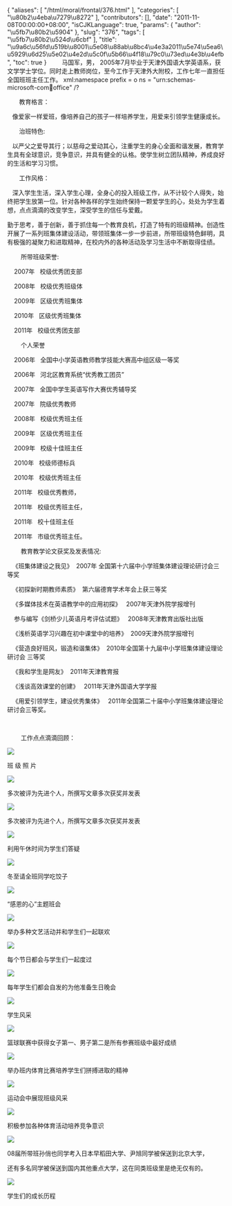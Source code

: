 {
    "aliases": [
        "/html/moral/frontal/376.html"
    ],
    "categories": [
        "\u80b2\u4eba\u7279\u8272"
    ],
    "contributors": [],
    "date": "2011-11-08T00:00:00+08:00",
    "isCJKLanguage": true,
    "params": {
        "author": "\u5fb7\u80b2\u5904"
    },
    "slug": "376",
    "tags": [
        "\u5fb7\u80b2\u524d\u6cbf"
    ],
    "title": "\u9a6c\u56fd\u519b\u8001\u5e08\u88ab\u8bc4\u4e3a2011\u5e74\u5ea6\u5929\u6d25\u5e02\u4e2d\u5c0f\u5b66\u4f18\u79c0\u73ed\u4e3b\u4efb",
    "toc": true
}
        马国军，男， 2005年7月毕业于天津外国语大学英语系，获文学学士学位。同时走上教师岗位，至今工作于天津外大附校，工作七年一直担任全国班班主任工作。 xml:namespace prefix = o ns = "urn:schemas-microsoft-com:office:office" /?

       教育格言：

   像爱家一样爱班，像培养自己的孩子一样培养学生，用爱来引领学生健康成长。

       治班特色:

   以严父之爱导其行；以慈母之爱动其心，注重学生的身心全面和谐发展，教育学生具有全球意识，竞争意识，并具有健全的认格。使学生树立团队精神，养成良好的生活和学习习惯。

       工作风格：

   深入学生生活，深入学生心理，全身心的投入班级工作，从不计较个人得失，始终把学生放第一位。针对各种各样的学生始终保持一颗爱学生的心，处处为学生着想，点点滴滴的改变学生，深受学生的信任与爱戴。

勤于思考，善于创新，善于抓住每一个教育良机，打造了特有的班级精神。创造性开展了一系列班集体建设活动，带领班集体一步一步前进，所带班级特色鲜明，具有极强的凝聚力和进取精神，在校内外的各种活动及学习生活中不断取得佳绩。

        所带班级荣誉:

    2007年   校级优秀团支部

    2008年   校级优秀班级体

    2009年   区级优秀班集体

    2010年   区级优秀班集体

    2011年   校级优秀团支部

        个人荣誉

    2006年   全国中小学英语教师教学技能大赛高中组区级一等奖

    2006年   河北区教育系统“优秀教工团员”

    2007年   全国中学生英语写作大赛优秀辅导奖

    2007年   院级优秀教师                           

    2008年   校级优秀班主任

    2009年   区级优秀班主任

    2009年   校级十佳班主任

    2010年   校级师德标兵

    2010年   校级优秀班主任

    2011年   校级优秀教师，

    2011年   校级优秀班主任，

    2011年   校十佳班主任

    2011年   市级优秀班主任。

        教育教学论文获奖及发表情况:

   《班集体建设之我见》  2007年 全国第十六届中小学班集体建设理论研讨会三等奖

   《初探新时期教师素质》  第六届德育学术年会上获三等奖

   《多媒体技术在英语教学中的应用初探》   2007年天津外院学报增刊

    参与编写《剑桥少儿英语月考评估试题》   2008年天津教育出版社出版

   《浅析英语学习兴趣在初中课堂中的培养》  2009天津外院学报增刊

   《营造良好班风，锻造和谐集体》  2010年全国第十九届中小学班集体建设理论研讨会 三等奖

   《我和学生是网友》  2011年天津教育报  

   《浅谈高效课堂的创建》   2011年天津外国语大学学报

   《用爱引领学生，建设优秀集体》   2011年全国第二十届中小学班集体建设理论研讨会三等奖。

 

        工作点点滴滴回顾：

![](https://cdn.tfls.online/mirror/full/62ccb7328695f6eff44b85b8bf3eb3f9ee9cd020.jpg)

班 级 照 片

![](https://cdn.tfls.online/mirror/full/47836600af153575818fbf39a6d6c49bc24889d7.jpg)

多次被评为先进个人，所撰写文章多次获奖并发表

![](https://cdn.tfls.online/mirror/full/2aa6e6b45a43076172e33ab52035b24de173fd4b.jpg)

多次被评为先进个人，所撰写文章多次获奖并发表

![](https://cdn.tfls.online/mirror/full/204615f889cb0b5c411a30fa0d99ade47da981c4.jpg)

利用午休时间为学生们答疑

![](https://cdn.tfls.online/mirror/full/acd87b1a03ea77e611ad65c057375c0445360e75.jpg)

冬至请全班同学吃饺子

![](https://cdn.tfls.online/mirror/full/3d5a04a3a36fc241115799a82507d7295627a1d9.jpg)

“感恩的心”主题班会

![](https://cdn.tfls.online/mirror/full/3acade7218a8e22bc5bb5f2c23768cbbd2110344.jpg)

举办多种文艺活动并和学生们一起联欢

![](https://cdn.tfls.online/mirror/full/45eb0cc60ad3f95b7c8c6ca2db9ca955f980e51b.jpg)

每个节日都会与学生们一起度过

![](https://cdn.tfls.online/mirror/full/07658ffdc8a66a2bac6eea566714661691485934.jpg)

每年学生们都会自发的为他准备生日晚会

![](https://cdn.tfls.online/mirror/full/74ec5a63793004fbc50196ff14a4ea6a58f72fd9.jpg)

学生风采

![](https://cdn.tfls.online/mirror/full/91cedd2ef6e51bdf6f911c0d7a63d935286c3b48.jpg)

篮球联赛中获得女子第一、男子第二是所有参赛班级中最好成绩

![](https://cdn.tfls.online/mirror/full/445d40d93415eb48906b2ed19035449441c5918d.jpg)

举办班内体育比赛培养学生们拼搏进取的精神

![](https://cdn.tfls.online/mirror/full/93d8ea902be3531701d8ed13b55b2e3568231c85.jpg)

运动会中展现班级风采

![](https://cdn.tfls.online/mirror/full/78057bc8c52f53565499ec75c553bf603279a480.jpg)

积极参加各种体育活动培养竞争意识

![](https://cdn.tfls.online/mirror/full/f48acb218508b6a0e13cf023f7ed0074325ac982.jpg)

 08届所带班孙俏也同学考入日本早稻田大学、尹旭同学被保送到北京大学，

还有多名同学被保送到国内其他重点大学，这在同类班级里是绝无仅有的。

![](https://cdn.tfls.online/mirror/full/53bafa6dbd0eaf0b13f06a07d6ba56a327c0a050.jpg)

学生们的成长历程

  

